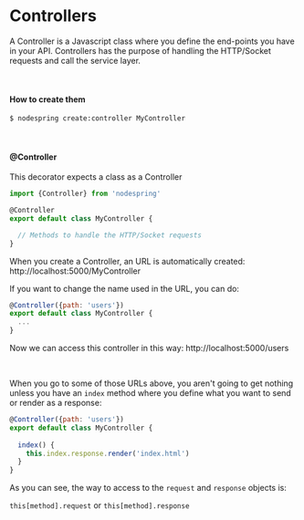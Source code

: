 # Controllers

A Controller is a Javascript class where you define the end-points you have in your API. Controllers has the purpose of handling the HTTP/Socket requests and call the service layer.


<br/>


#### How to create them
```bash
$ nodespring create:controller MyController
```

<br/>

#### @Controller

This decorator expects a class as a Controller

```javascript
import {Controller} from 'nodespring'

@Controller
export default class MyController {

  // Methods to handle the HTTP/Socket requests
}
```

When you create a Controller, an URL is automatically created: http://localhost:5000/MyController

If you want to change the name used in the URL, you can do:

```javascript
@Controller({path: 'users'})
export default class MyController {
  ...
}
```
Now we can access this controller in this way: http://localhost:5000/users

<br/>

When you go to some of those URLs above, you aren't going to get nothing unless you have an `index` method where you define what you want to send or render as a response:

```javascript
@Controller({path: 'users'})
export default class MyController {
  
  index() {
    this.index.response.render('index.html')
  }
}
```

As you can see, the way to access to the `request` and `response` objects is:

`this[method].request` or `this[method].response`
